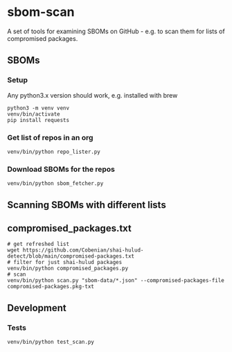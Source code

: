 # sbom-scan

A set of tools for examining SBOMs on GitHub - e.g. to scan them for lists of compromised packages.

## SBOMs

### Setup

Any python3.x version should work, e.g. installed with brew

```
python3 -m venv venv
venv/bin/activate
pip install requests
```

### Get list of repos in an org

```
venv/bin/python repo_lister.py
```

### Download SBOMs for the repos

```
venv/bin/python sbom_fetcher.py
```

## Scanning SBOMs with different lists

## compromised_packages.txt

```
# get refreshed list
wget https://github.com/Cobenian/shai-hulud-detect/blob/main/compromised-packages.txt
# filter for just shai-hulud packages
venv/bin/python compromised_packages.py
# scan
venv/bin/python scan.py "sbom-data/*.json" --compromised-packages-file compromised-packages.pkg-txt
```

## Development

### Tests

```
venv/bin/python test_scan.py
```